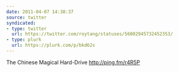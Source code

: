 ```yaml
---
date: 2011-04-07 14:38:37
source: twitter
syndicated:
- type: twitter
  url: https://twitter.com/roytang/statuses/56002945732452353/
- type: plurk
  url: https://plurk.com/p/bkd62s
---
```


The Chinese Magical Hard-Drive http://ping.fm/r4R5P